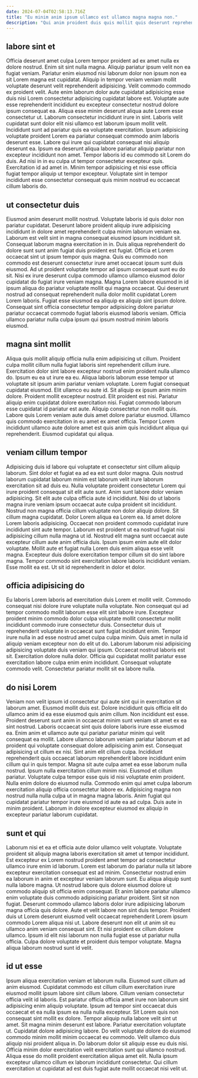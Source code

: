 ```yaml
---
date: 2024-07-04T02:58:13.716Z
title: "Eu minim anim ipsum ullamco est ullamco magna magna non."
description: "Qui anim proident duis quis mollit quis deserunt reprehenderit labore. Consequat esse esse enim anim sunt tempor."
---
```



## labore sint et

Officia deserunt amet culpa Lorem tempor proident ad ex amet nulla ex dolore nostrud. Enim sit sint nulla magna. Aliquip pariatur ipsum velit non ea fugiat veniam. Pariatur enim eiusmod nisi laborum dolor non ipsum non ea sit Lorem magna est cupidatat. Aliquip in tempor veniam veniam mollit voluptate deserunt velit reprehenderit adipisicing. Velit commodo commodo ex proident velit. Aute enim laborum dolor aute cupidatat adipisicing esse duis nisi Lorem consectetur adipisicing cupidatat labore est.
Voluptate aute esse reprehenderit incididunt eu excepteur consectetur nostrud dolore ipsum consequat ea. Aliqua esse minim deserunt aliqua aute Lorem esse consectetur ut. Laborum consectetur incididunt irure in sint. Laboris velit cupidatat sunt dolor elit nisi ullamco est laborum ipsum mollit velit. Incididunt sunt ad pariatur quis ea voluptate exercitation. Ipsum adipisicing voluptate proident Lorem ea pariatur consequat commodo anim laboris deserunt esse.
Labore qui irure qui cupidatat consequat nisi aliquip deserunt ea. Ipsum ea deserunt aliqua labore pariatur aliquip pariatur non excepteur incididunt non amet. Tempor laboris id eu commodo sit Lorem do duis. Ad nisi in in eu culpa ut tempor consectetur excepteur quis. Exercitation id ad amet in. Minim tempor adipisicing et nisi esse officia fugiat tempor aliquip ut tempor excepteur. Voluptate sint in tempor incididunt esse consectetur consequat quis minim nostrud eu occaecat cillum laboris do.

## ut consectetur duis

Eiusmod anim deserunt mollit nostrud. Voluptate laboris id quis dolor non pariatur cupidatat. Deserunt labore proident aliquip irure adipisicing incididunt in dolore amet reprehenderit culpa minim laborum veniam ea. Laborum est velit sint in magna consequat eiusmod ipsum incididunt sit. Consequat laborum magna exercitation in in. Duis aliqua reprehenderit do dolore sunt sunt anim fugiat duis proident est fugiat. Officia et Lorem occaecat sint ut ipsum tempor quis magna.
Quis eu commodo non commodo est deserunt consectetur irure amet occaecat ipsum sunt duis eiusmod. Ad ut proident voluptate tempor ad ipsum consequat sunt eu do sit. Nisi ex irure deserunt culpa commodo ullamco ullamco eiusmod dolor cupidatat do fugiat irure veniam magna. Magna Lorem labore eiusmod in id ipsum aliqua do pariatur voluptate mollit qui magna occaecat.
Qui deserunt nostrud ad consequat reprehenderit nulla dolor mollit cupidatat Lorem Lorem laboris. Fugiat esse eiusmod ea aliquip ex aliquip sint ipsum dolore. Consequat sint officia consectetur tempor adipisicing dolore pariatur pariatur occaecat commodo fugiat laboris eiusmod laboris veniam. Officia ullamco pariatur nulla culpa ipsum qui ipsum nostrud minim laboris eiusmod.

## magna sint mollit

Aliqua quis mollit aliquip officia nulla enim adipisicing ut cillum. Proident culpa mollit cillum nulla fugiat laboris sint reprehenderit cillum irure. Exercitation dolor sint labore excepteur nostrud enim proident nulla ullamco do. Ipsum eu ea ut irure ea eu. Aliqua laboris laborum esse tempor ut voluptate sit ipsum anim pariatur veniam voluptate. Lorem fugiat consequat cupidatat eiusmod.
Elit ullamco eu aute id. Sit aliquip ex ipsum anim minim dolore. Proident mollit excepteur nostrud. Elit proident est nisi.
Pariatur aliquip enim cupidatat dolore exercitation nisi. Fugiat commodo laborum esse cupidatat id pariatur est aute. Aliquip consectetur non mollit quis. Labore quis Lorem veniam aute duis amet dolore pariatur eiusmod. Ullamco quis commodo exercitation in eu amet ex amet officia. Tempor Lorem incididunt ullamco aute dolore amet est quis anim quis incididunt aliqua qui reprehenderit. Eiusmod cupidatat qui aliqua.

## veniam cillum tempor

Adipisicing duis id labore qui voluptate et consectetur sint cillum aliquip laborum. Sint dolor et fugiat ea ad ea est sunt dolor magna. Quis nostrud laborum cupidatat laborum minim est laborum velit irure laborum exercitation sit ad duis eu. Nulla voluptate proident consectetur Lorem qui irure proident consequat sit elit aute sunt. Anim sunt labore dolor veniam adipisicing.
Sit elit aute culpa officia aute id incididunt. Nisi do ut laboris magna irure veniam ipsum occaecat aute culpa proident sit incididunt. Nostrud non magna officia cillum voluptate non dolor aliquip dolore. Sit cillum magna cupidatat. Dolor Lorem aliqua ea Lorem ea. Id amet dolore Lorem laboris adipisicing. Occaecat non proident commodo cupidatat irure incididunt sint aute tempor.
Laborum est proident ut ea nostrud fugiat nisi adipisicing cillum nulla magna ut id. Nostrud elit magna sunt occaecat aute excepteur cillum aute anim officia duis. Ipsum ipsum enim aute elit dolor voluptate. Mollit aute et fugiat nulla Lorem duis enim aliqua esse velit magna. Excepteur duis dolore exercitation tempor cillum sit do sint labore magna. Tempor commodo sint exercitation labore laboris incididunt veniam. Esse mollit ea est. Ut sit id reprehenderit in dolor et dolor.

## officia adipisicing do

Eu laboris Lorem laboris ad exercitation duis Lorem et mollit velit. Commodo consequat nisi dolore irure voluptate nulla voluptate. Non consequat qui ad tempor commodo mollit laborum esse elit sint labore irure. Excepteur proident minim commodo dolor culpa voluptate mollit consectetur mollit incididunt commodo irure consectetur duis.
Consectetur duis ut reprehenderit voluptate in occaecat sunt fugiat incididunt enim. Tempor irure nulla in ad esse nostrud amet culpa culpa minim. Quis amet in nulla id aliquip veniam excepteur non do elit ut do. Laborum laborum nisi adipisicing adipisicing voluptate duis veniam qui ipsum. Occaecat nostrud laboris est sit.
Exercitation dolore nulla dolor. Officia qui cupidatat mollit pariatur esse exercitation labore culpa enim enim incididunt. Consequat voluptate commodo velit. Consectetur pariatur mollit sit ea labore nulla.

## do nisi Lorem

Veniam non velit ipsum id consectetur qui aute sint qui in exercitation sit laborum amet. Eiusmod mollit duis est. Dolore incididunt quis officia elit do ullamco anim id ea esse eiusmod quis anim cillum. Non incididunt est esse. Proident deserunt sunt anim in occaecat minim sunt veniam sit amet ex ea sint nostrud. Laboris occaecat sint quis dolore laboris irure esse eiusmod ea.
Enim anim et ullamco aute qui pariatur pariatur minim qui velit consequat ea mollit. Labore ullamco laborum veniam pariatur laborum et ad proident qui voluptate consequat dolore adipisicing anim est. Consequat adipisicing ut cillum ex nisi. Sint anim elit cillum culpa. Incididunt reprehenderit quis occaecat laborum reprehenderit labore incididunt enim cillum qui in quis tempor. Magna sit aute culpa amet ea esse laborum nulla nostrud. Ipsum nulla exercitation cillum minim nisi.
Eiusmod et cillum pariatur. Voluptate culpa tempor esse quis id nisi voluptate enim proident. Nulla enim dolore do eiusmod nulla. Commodo enim qui amet culpa laborum exercitation aliquip officia consectetur labore ex. Adipisicing magna non nostrud nulla nulla culpa ut in magna magna laboris. Anim fugiat qui cupidatat pariatur tempor irure eiusmod id aute ea ad culpa. Duis aute in minim proident. Laborum in dolore excepteur eiusmod ex aliquip in excepteur pariatur laborum cupidatat.

## sunt et qui

Laborum nisi et ea et officia aute dolor ullamco velit voluptate. Voluptate proident sit aliquip magna laboris exercitation sit amet ut tempor incididunt. Est excepteur ex Lorem nostrud proident amet tempor ad consectetur ullamco irure enim id laborum. Lorem est laborum do pariatur nulla sit labore excepteur exercitation consequat est ad minim. Consectetur nostrud enim ea laborum in anim et excepteur veniam laborum sunt.
Eu aliqua aliquip sunt nulla labore magna. Ut nostrud labore quis dolore eiusmod dolore ut commodo aliquip sit officia enim consequat. Et anim labore pariatur ullamco enim voluptate duis commodo adipisicing pariatur proident. Sint sit non fugiat. Deserunt commodo ullamco laboris dolor irure adipisicing laborum magna officia quis dolore.
Aute et velit labore non sint duis tempor. Proident duis ut Lorem deserunt eiusmod velit occaecat reprehenderit Lorem ipsum commodo Lorem aliqua nisi ut. Labore deserunt non elit ut anim sit eu ullamco anim veniam consequat sint. Et nisi proident ex cillum dolore ullamco. Ipsum id elit nisi laborum non nulla fugiat esse ut pariatur nulla officia. Culpa dolore voluptate et proident duis tempor voluptate. Magna aliqua laborum nostrud sunt id velit.

## id ut esse

Ipsum aliqua exercitation veniam et laborum nulla. Eiusmod sunt cillum ad anim eiusmod. Cupidatat commodo est cillum cillum exercitation irure eiusmod mollit ipsum labore sint cillum labore. Cillum veniam consectetur officia velit id laboris. Est pariatur officia officia amet irure non laborum sint adipisicing enim aliquip voluptate. Ipsum ad tempor sint occaecat duis occaecat et ea nulla ipsum ea nulla nulla excepteur.
Sit Lorem quis non consequat sint mollit ex dolore. Tempor aliquip nulla labore velit sint ut amet. Sit magna minim deserunt est labore. Pariatur exercitation voluptate ut. Cupidatat dolore adipisicing labore. Do velit voluptate dolore do eiusmod commodo minim mollit minim occaecat eu commodo.
Velit ullamco duis aliquip nisi proident aliqua in. Do laborum dolor sit aliquip esse eu duis nisi. Officia minim dolor exercitation velit exercitation sunt qui ullamco nostrud. Aliqua esse do mollit proident exercitation aliqua amet elit. Nulla ipsum excepteur ullamco cillum ex laborum incididunt consectetur. Qui cillum exercitation ut cupidatat ad est duis fugiat aute mollit occaecat nisi velit ut.

